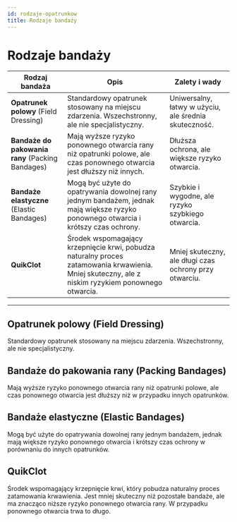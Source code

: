 ```yaml
---
id: rodzaje-opatrunkow
title: Rodzaje bandaży
---
```


# Rodzaje bandaży


| Rodzaj bandaża           | Opis                                                                                  | Zalety i wady                                     |
|-------------------------|---------------------------------------------------------------------------------------|--------------------------------------------------|
| **Opatrunek polowy** (Field Dressing)       | Standardowy opatrunek stosowany na miejscu zdarzenia. Wszechstronny, ale nie specjalistyczny. | Uniwersalny, łatwy w użyciu, ale średnia skuteczność. |
| **Bandaże do pakowania rany** (Packing Bandages) | Mają wyższe ryzyko ponownego otwarcia rany niż opatrunki polowe, ale czas ponownego otwarcia jest dłuższy niż innych. | Dłuższa ochrona, ale większe ryzyko otwarcia.           |
| **Bandaże elastyczne** (Elastic Bandages)   | Mogą być użyte do opatrywania dowolnej rany jednym bandażem, jednak mają większe ryzyko ponownego otwarcia i krótszy czas ochrony. | Szybkie i wygodne, ale ryzyko szybkiego otwarcia.       |
| **QuikClot**                                   | Środek wspomagający krzepnięcie krwi, pobudza naturalny proces zatamowania krwawienia. Mniej skuteczny, ale z niskim ryzykiem ponownego otwarcia. | Mniej skuteczny, ale długi czas ochrony przy otwarciu.  |

---

## Opatrunek polowy (Field Dressing)

Standardowy opatrunek stosowany na miejscu zdarzenia. Wszechstronny, ale nie specjalistyczny.

## Bandaże do pakowania rany (Packing Bandages)

Mają wyższe ryzyko ponownego otwarcia rany niż opatrunki polowe, ale czas ponownego otwarcia jest dłuższy niż w przypadku innych opatrunków.

## Bandaże elastyczne (Elastic Bandages)

Mogą być użyte do opatrywania dowolnej rany jednym bandażem, jednak mają większe ryzyko ponownego otwarcia i krótszy czas ochrony w porównaniu do innych opatrunków.

## QuikClot

Środek wspomagający krzepnięcie krwi, który pobudza naturalny proces zatamowania krwawienia. Jest mniej skuteczny niż pozostałe bandaże, ale ma znacząco niższe ryzyko ponownego otwarcia rany. W przypadku ponownego otwarcia trwa to długo.